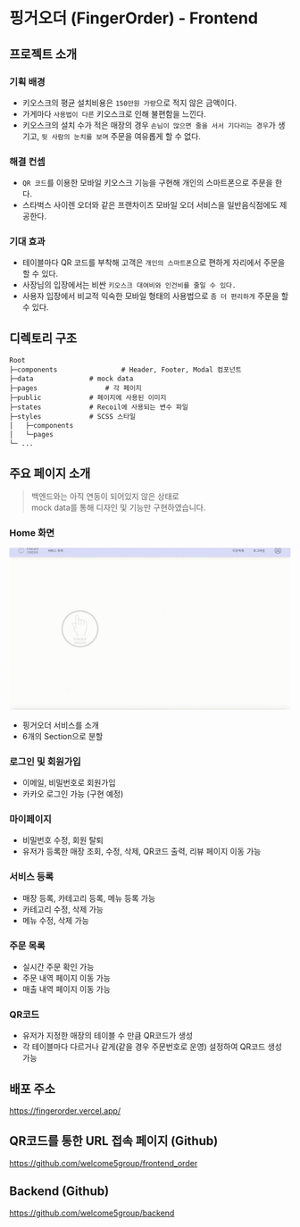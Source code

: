 # 핑거오더 (FingerOrder) - Frontend

## 프로젝트 소개

### 기획 배경

-   키오스크의 평균 설치비용은 `150만원 가량`으로 적지 않은 금액이다.
-   가게마다 `사용법이 다른` 키오스크로 인해 불편함을 느낀다.
-   키오스크의 설치 수가 적은 매장의 경우 `손님이 많으면 줄을 서서 기다리는 경우`가 생기고, `뒷 사람의 눈치를 보며` 주문을 여유롭게 할 수 없다.

### 해결 컨셉

-   `QR 코드`를 이용한 모바일 키오스크 기능을 구현해 개인의 스마트폰으로 주문을 한다.
-   스타벅스 사이렌 오더와 같은 프랜차이즈 모바일 오더 서비스을 일반음식점에도 제공한다.

### 기대 효과

-   테이블마다 QR 코드를 부착해 고객은 `개인의 스마트폰`으로 편하게 자리에서 주문을 할 수 있다.
-   사장님의 입장에서는 비싼 `키오스크 대여비와 인건비를 줄일 수 있다.`
-   사용자 입장에서 비교적 익숙한 모바일 형태의 사용법으로 `좀 더 편리하게` 주문을 할 수 있다.

## 디렉토리 구조

```
Root
├─components	            # Header, Footer, Modal 컴포넌트
├─data			    # mock data
├─pages		            # 각 페이지
├─public		    # 페이지에 사용된 이미지
├─states		    # Recoil에 사용되는 변수 파일
├─styles		    # SCSS 스타일
│   ├─components
│   └─pages
└─ ...
```

## 주요 페이지 소개

> 백엔드와는 아직 연동이 되어있지 않은 상태로  
> mock data를 통해 디자인 및 기능만 구현하였습니다.

### Home 화면

![Home](./public/readme/home.gif)

-   핑거오더 서비스를 소개
-   6개의 Section으로 분할

### 로그인 및 회원가입

-   이메일, 비밀번호로 회원가입
-   카카오 로그인 가능 (구현 예정)

### 마이페이지

-   비밀번호 수정, 회원 탈퇴
-   유저가 등록한 매장 조회, 수정, 삭제, QR코드 출력, 리뷰 페이지 이동 가능

### 서비스 등록

-   매장 등록, 카테고리 등록, 메뉴 등록 가능
-   카테고리 수정, 삭제 가능
-   메뉴 수정, 삭제 가능

### 주문 목록

-   실시간 주문 확인 가능
-   주문 내역 페이지 이동 가능
-   매출 내역 페이지 이동 가능

### QR코드

-   유저가 지정한 매장의 테이블 수 만큼 QR코드가 생성
-   각 테이블마다 다르거나 같게(같을 경우 주문번호로 운영) 설정하여 QR코드 생성 가능

## 배포 주소

https://fingerorder.vercel.app/

## QR코드를 통한 URL 접속 페이지 (Github)

https://github.com/welcome5group/frontend_order

## Backend (Github)

https://github.com/welcome5group/backend

